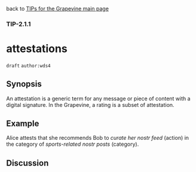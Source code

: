 back to [TIPs for the Grapevine main page](https://github.com/wds4/tapestry-protocol/blob/main/tips/grapevine/README.md)

### TIP-2.1.1
attestations
=====

`draft` `author:wds4`

## Synopsis

An attestation is a generic term for any message or piece of content with a digital signature. In the Grapevine, a rating is a subset of attestation.

## Example

Alice attests that she recommends Bob to *curate her nostr feed* (action) in the category of *sports-related nostr posts* (category).

## Discussion

